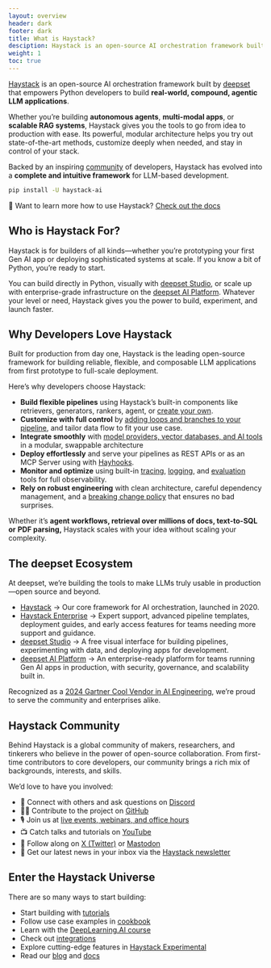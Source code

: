 ```yaml
---
layout: overview
header: dark
footer: dark
title: What is Haystack?
desciption: Haystack is an open-source AI orchestration framework built by deepset that empowers Python developers to build real-world, compound, agentic LLM applications.
weight: 1
toc: true
---
```


[Haystack](https://github.com/deepset-ai/haystack) is an open-source AI orchestration framework built by [deepset](https://www.deepset.ai/) that empowers Python developers to build **real-world, compound, agentic LLM applications**.

Whether you’re building **autonomous agents**, **multi-modal apps**, or **scalable RAG systems**, Haystack gives you the tools to go from idea to production with ease. Its powerful, modular architecture helps you try out state-of-the-art methods, customize deeply when needed, and stay in control of your stack.

Backed by an inspiring [community](https://haystack.deepset.ai/community) of developers, Haystack has evolved into a **complete and intuitive framework** for LLM-based development.

```bash
pip install -U haystack-ai
```

📘 Want to learn more how to use Haystack? [Check out the docs](https://docs.haystack.deepset.ai/docs/intro)

## Who is Haystack For?

Haystack is for builders of all kinds—whether you’re prototyping your first Gen AI app or deploying sophisticated systems at scale. If you know a bit of Python, you’re ready to start.

You can build directly in Python, visually with [deepset Studio](https://www.deepset.ai/deepset-studio), or scale up with enterprise-grade infrastructure on the [deepset AI Platform](https://www.deepset.ai/products-and-services/deepset-ai-platform). Whatever your level or need, Haystack gives you the power to build, experiment, and launch faster.

## Why Developers Love Haystack

Built for production from day one, Haystack is the leading open-source framework for building reliable, flexible, and composable LLM applications from first prototype to full-scale deployment. 

Here’s why developers choose Haystack:

- **Build flexible pipelines** using Haystack’s built-in components like retrievers, generators, rankers, agent, or [create your own](https://docs.haystack.deepset.ai/docs/custom-components).
- **Customize with full control** by [adding loops and branches to your pipeline](https://docs.haystack.deepset.ai/docs/pipelines), and tailor data flow to fit your use case.
- **Integrate smoothly** with [model providers, vector databases, and AI tools](https://haystack.deepset.ai/integrations) in a modular, swappable architecture
- **Deploy effortlessly** and serve your pipelines as REST APIs or as an MCP Server using with [Hayhooks](https://github.com/deepset-ai/hayhooks).
- **Monitor and optimize** using built-in [tracing](https://docs.haystack.deepset.ai/docs/tracing), [logging](https://docs.haystack.deepset.ai/docs/logging), and [evaluation](https://docs.haystack.deepset.ai/docs/evaluation) tools for full observability.
- **Rely on robust engineering** with clean architecture, careful dependency management, and a [breaking change policy](https://docs.haystack.deepset.ai/docs/breaking-change-policy) that ensures no bad surprises.

Whether it’s **agent workflows, retrieval over millions of docs, text-to-SQL or** **PDF parsing,** Haystack scales with your idea without scaling your complexity.

## The deepset Ecosystem

At deepset, we’re building the tools to make LLMs truly usable in production—open source and beyond.

- [Haystack](https://github.com/deepset-ai/haystack) → Our core framework for AI orchestration, launched in 2020.
- [Haystack Enterprise](https://www.deepset.ai/products-and-services/haystack-enterprise) → Expert support, advanced pipeline templates, deployment guides, and early access features for teams needing more support and guidance.
- [deepset Studio](https://www.deepset.ai/deepset-studio) → A free visual interface for building pipelines, experimenting with data, and deploying apps for development.
- [deepset AI Platform](https://www.deepset.ai/products-and-services/deepset-ai-platform) → An enterprise-ready platform for teams running Gen AI apps in production, with security, governance, and scalability built in.

Recognized as a [2024 Gartner Cool Vendor in AI Engineering](https://landing.deepset.ai/deepset-recognized-as-a-gartner-cool-vendor), we’re proud to serve the community and enterprises alike.

## Haystack Community

Behind Haystack is a global community of makers, researchers, and tinkerers who believe in the power of open-source collaboration. From first-time contributors to core developers, our community brings a rich mix of backgrounds, interests, and skills.

We’d love to have you involved:

- 🤝 Connect with others and ask questions on [Discord](https://discord.com/invite/xYvH6drSmA)
- 🧑‍💻 Contribute to the project on [GitHub](https://github.com/deepset-ai/haystack)
- 🎙️ Join us at [live events, webinars, and office hours](https://lu.ma/haystack)
- 📺 Catch talks and tutorials on [YouTube](https://www.youtube.com/@haystack_ai)
- 🐘 Follow along on [X (Twitter)](https://x.com/Haystack_AI) or [Mastodon](https://fosstodon.org/@haystack_ai)
- 💌 Get our latest news in your inbox via the [Haystack newsletter](https://landing.deepset.ai/haystack-community-updates)

## Enter the Haystack Universe

There are so many ways to start building:

- Start building with [tutorials](https://haystack.deepset.ai/tutorials)
- Follow use case examples in [cookbook](https://haystack.deepset.ai/cookbook)
- Learn with the [DeepLearning.AI course](https://www.deeplearning.ai/short-courses/building-ai-applications-with-haystack/)
- Check out [integrations](https://haystack.deepset.ai/integrations)
- Explore cutting-edge features in [Haystack Experimental](https://docs.haystack.deepset.ai/docs/experimental-package)
- Read our [blog](https://haystack.deepset.ai/blog) and [docs](https://docs.haystack.deepset.ai/docs/intro)